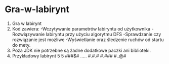 # Gra-w-labirynt
1. Gra w labirynt
2. Kod zawiera:
-Wczytywanie parametrów labiryntu od użytkownika
-Rozwiązywanie labiryntu przy użyciu algorytmu DFS
-Sprawdzanie czy rozwiązanie jest możliwe
-Wyświetlanie oraz śledzenie ruchów od startu do mety.
3. Poza JDK nie potrzebne są żadne dodatkowe paczki ani biblioteki.
4. Przykładowy labirynt
5 5
###$#
.....
#.#.#
#.###
#..@#
